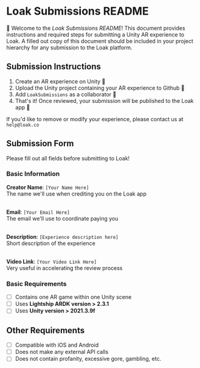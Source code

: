 # Loak Submissions README
👋 Welcome to the *Loak Submissions README*! This document provides instructions and required steps for submitting a Unity AR experience to Loak. A filled out copy of this document should be included in your project hierarchy for any submission to the Loak platform.

## Submission Instructions
1. Create an AR experience on Unity 🔨 
2. Upload the Unity project containing your AR experience to Github 🔼
3. Add `LoakSubmissions` as a collaborator 🤝 
4. That's it! Once reviewed, your submission will be published to the Loak app 🙌

If you'd like to remove or modify your experience, please contact us at `help@loak.co`

## Submission Form
Please fill out all fields before submitting to Loak!

### Basic Information
**Creator Name**: `[Your Name Here]` <br>
The name we'll use when crediting you on the Loak app <br> <br>

**Email**: `[Your Email Here]` <br>
The email we'll use to coordinate paying you <br> <br>

**Description**: `[Experience description here]` <br>
Short description of the experience <br> <br>

**Video Link**:  `[Your Video Link Here]` <br>
Very useful in accelerating the review process <br>

### Basic Requirements

 - [ ] Contains one AR game within one Unity scene
 - [ ] Uses **Lightship ARDK version > 2.3.1**
 - [ ] Uses **Unity version > 2021.3.9f** 

## Other Requirements 

- [ ] Compatible with iOS and Android
- [ ] Does not make any external API calls
- [ ] Does not contain profanity, excessive gore, gambling, etc.
